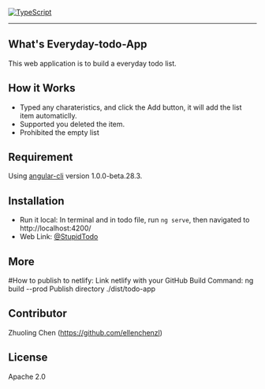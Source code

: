 
[![TypeScript](https://badges.frapsoft.com/typescript/code/typescript.svg?v=101)](https://github.com/ellerbrock/typescript-badges/)

----
What's Everyday-todo-App
---------
This web application is to build a everyday todo list.

How it Works
--------
* Typed any charateristics, and click the Add button, it will add the list item automaticlly.
* Supported you deleted the item.
* Prohibited the empty list

Requirement 
----
Using [angular-cli](https://github.com/angular/angular-cli) version 1.0.0-beta.28.3.

Installation
--------
* Run it local:
  In terminal and in todo file, run `ng serve`, then navigated to http://localhost:4200/
* Web Link:
  [@StupidTodo](https://determined-easley-b02089.netlify.com)
  
More
--------
#How to publish to netlify:
  Link netlify with your GitHub 
  Build Command: ng build --prod
  Publish directory ./dist/todo-app

Contributor
--------
Zhuoling Chen (https://github.com/ellenchenzl)

License 
--------
Apache 2.0
